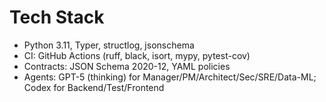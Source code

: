 # Tech Stack
- Python 3.11, Typer, structlog, jsonschema
- CI: GitHub Actions (ruff, black, isort, mypy, pytest-cov)
- Contracts: JSON Schema 2020-12, YAML policies
- Agents: GPT-5 (thinking) for Manager/PM/Architect/Sec/SRE/Data-ML; Codex for Backend/Test/Frontend
